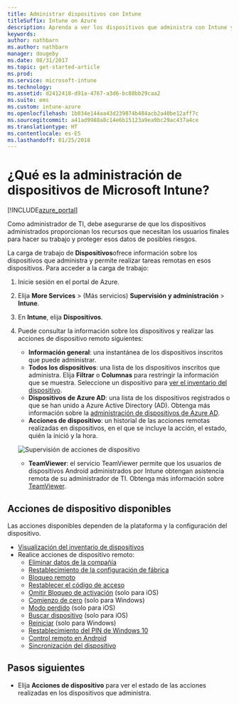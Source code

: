 ```yaml
---
title: Administrar dispositivos con Intune
titleSuffix: Intune on Azure
description: Aprenda a ver los dispositivos que administra con Intune y a realizar varias operaciones en ellos.
keywords: 
author: nathbarn
ms.author: nathbarn
manager: dougeby
ms.date: 08/31/2017
ms.topic: get-started-article
ms.prod: 
ms.service: microsoft-intune
ms.technology: 
ms.assetid: d2412418-d91a-4767-a3d6-bc88bb29caa2
ms.suite: ems
ms.custom: intune-azure
ms.openlocfilehash: 1b034e144aa43d239874b484acb2a40be12aff7c
ms.sourcegitcommit: a41ad9988a8c14e6b15123a9ea9bc29ac437a4ce
ms.translationtype: HT
ms.contentlocale: es-ES
ms.lasthandoff: 01/25/2018
---
```

# <a name="what-is-microsoft-intune-device-management"></a>¿Qué es la administración de dispositivos de Microsoft Intune?


[!INCLUDE[azure_portal](./includes/azure_portal.md)]

Como administrador de TI, debe asegurarse de que los dispositivos administrados proporcionan los recursos que necesitan los usuarios finales para hacer su trabajo y proteger esos datos de posibles riesgos.

La carga de trabajo de **Dispositivos**ofrece información sobre los dispositivos que administra y permite realizar tareas remotas en esos dispositivos. Para acceder a la carga de trabajo:

1. Inicie sesión en el portal de Azure.
2. Elija **More Services** >  (Más servicios) **Supervisión y administración** > **Intune**.
3. En **Intune**, elija **Dispositivos**.
4. Puede consultar la información sobre los dispositivos y realizar las acciones de dispositivo remoto siguientes:
    - **Información general**: una instantánea de los dispositivos inscritos que puede administrar.
    - **Todos los dispositivos**: una lista de los dispositivos inscritos que administra. Elija **Filtrar** o **Columnas** para restringir la información que se muestra. Seleccione un dispositivo para [ver el inventario del dispositivo](device-inventory.md).
    - **Dispositivos de Azure AD**: una lista de los dispositivos registrados o que se han unido a Azure Active Directory (AD). Obtenga más información sobre la [administración de dispositivos de Azure AD](https://docs.microsoft.com/azure/active-directory/device-management-introduction).
    - **Acciones de dispositivo**: un historial de las acciones remotas realizadas en dispositivos, en el que se incluye la acción, el estado, quién la inició y la hora.

    ![Supervisión de acciones de dispositivo](./media/monitor-device-actions.png)

    - **TeamViewer**: el servicio TeamViewer permite que los usuarios de dispositivos Android administrados por Intune obtengan asistencia remota de su administrador de TI. Obtenga más información sobre [TeamViewer](device-profile-android-teamviewer.md).

## <a name="available-device-actions"></a>Acciones de dispositivo disponibles
Las acciones disponibles dependen de la plataforma y la configuración del dispositivo.

- [Visualización del inventario de dispositivos](device-inventory.md)
- Realice acciones de dispositivo remoto:
    - [Eliminar datos de la compañía](devices-wipe.md#remove-company-data)
    - [Restablecimiento de la configuración de fábrica](devices-wipe.md#factory-reset)
    - [Bloqueo remoto](device-remote-lock.md)
    - [Restablecer el código de acceso](device-passcode-reset.md)
    - [Omitir Bloqueo de activación](device-activation-lock-bypass.md) (solo para iOS)
    - [Comienzo de cero](device-fresh-start.md) (solo para Windows)
    - [Modo perdido](device-lost-mode.md) (solo para iOS)
    - [Buscar dispositivo](device-locate.md) (solo para iOS)
    - [Reiniciar](device-restart.md) (solo para Windows)
    - [Restablecimiento del PIN de Windows 10](device-windows-pin-reset.md)
    - [Control remoto en Android](device-profile-android-teamviewer.md)
    - [Sincronización del dispositivo](device-sync.md)


## <a name="next-steps"></a>Pasos siguientes

- Elija **Acciones de dispositivo** para ver el estado de las acciones realizadas en los dispositivos que administra.
